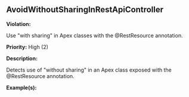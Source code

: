 AvoidWithoutSharingInRestApiController[](#avoidwithoutsharinginrestapicontroller)
------------------------------------------------------------------------------------------------------------------------------------------------------

**Violation:**

   Use "with sharing" in Apex classes with the @RestResource annotation.


**Priority:** High (2)

**Description:**

   Detects use of "without sharing" in an Apex class exposed with the @RestResource annotation.

**Example(s):**

   

